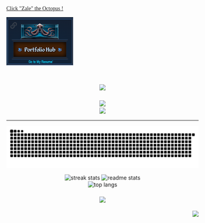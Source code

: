  
 


  
 
  
  <a href="https://resume-hub.mybabb.com">
  
                               
  <span align="center" class="spanner" style="font-family: 'Georgia', serif; color: whitesmoke,  "> Click "Zale" the Octopus !</span>
 
  
 
   <img align="center" src='./OctoWithStand2.png' width='175px' >
   
  
   </a>
  




   
   <h1 align="center">
    <img src="https://readme-typing-svg.herokuapp.com/?font=Righteous&size=35&center=true&vCenter=true&width=500&height=70&duration=4000&lines=Front+End+Web+Developer;React,+Tailwind,+JavaScript;+Greetings!+👋;+I'm+Brett+Baker+!" />
</h1>

 

 
<div align="center">
    <img src="https://skillicons.dev/icons?i=html,css,tailwind,javascript,react,vite,firebase " />
    <br>
    <img src="https://skillicons.dev/icons?i=vscode,git,github,ai,ps,xd,figma" />
    
   
<hr/>

 

<div align="center">
 
  
  <img alt="snake eating my contributions" src="https://raw.githubusercontent.com/mybabb/mybabb/output/github-contribution-grid-snake.svg" 
    />
</div>

 

 
<div align=center>
  <img width=390 src="https://streak-stats.demolab.com/?user=mybabb&theme=react&border_radius=10" alt="streak stats"/>

   <img width=390 src="https://github-readme-stats.vercel.app/api?username=mybabb&count_private=true&show_icons=true&theme=react&rank_icon=github&border_radius=10" alt="readme stats" />
  
  <br/>
  <img width=325 align="center" src="https://github-readme-stats.vercel.app/api/top-langs/?username=mybabb&hide=HTML&langs_count=8&layout=compact&theme=react&border_radius=10&size_weight=0.5&count_weight=0.5&exclude_repo=github-readme-stats" alt="top langs" />
</div>  

 

 


<h3 align="center">
    <img src="https://readme-typing-svg.herokuapp.com/?font=Righteous&size=35&center=true&vCenter=true&width=500&height=70&duration=4000&lines=Thanks+For+Visiting👋;+Let's+Do+Some+Code!;" />
</h3>

<img align="right" src="https://visitor-badge.laobi.icu/badge?page_id=mybabb.testreadmeconstruction" />
 




